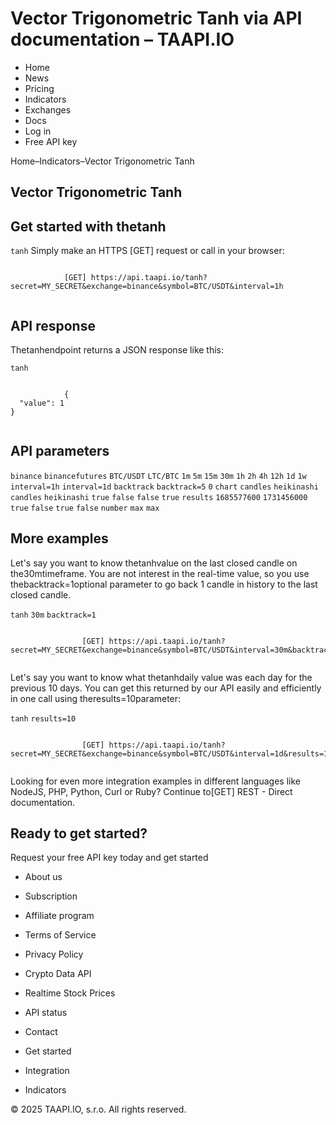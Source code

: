 # Vector Trigonometric Tanh via API documentation – TAAPI.IO

- Home
- News
- Pricing
- Indicators
- Exchanges
- Docs
- Log in
- Free API key

Home–Indicators–Vector Trigonometric Tanh


## Vector Trigonometric Tanh

## Get started with thetanh
`tanh` Simply make an HTTPS [GET] request or call in your browser:


```

			[GET] https://api.taapi.io/tanh?secret=MY_SECRET&exchange=binance&symbol=BTC/USDT&interval=1h
		
```

## API response
Thetanhendpoint returns a JSON response like this:

`tanh` 
```

			{
  "value": 1
}
		
```

## API parameters
`binance` `binancefutures` `BTC/USDT` `LTC/BTC` `1m` `5m` `15m` `30m` `1h` `2h` `4h` `12h` `1d` `1w` `interval=1h` `interval=1d` `backtrack` `backtrack=5` `0` `chart` `candles` `heikinashi` `candles` `heikinashi` `true` `false` `false` `true` `results` `1685577600` `1731456000` `true` `false` `true` `false` `number` `max` `max` 
## More examples
Let's say you want to know thetanhvalue on the last closed candle on the30mtimeframe. You are not interest in the real-time value, so you use thebacktrack=1optional parameter to go back 1 candle in history to the last closed candle.

`tanh` `30m` `backtrack=1` 
```

				[GET] https://api.taapi.io/tanh?secret=MY_SECRET&exchange=binance&symbol=BTC/USDT&interval=30m&backtrack=1
			
```
Let's say you want to know what thetanhdaily value was each day for the previous 10 days. You can get this returned by our API easily and efficiently in one call using theresults=10parameter:

`tanh` `results=10` 
```

				[GET] https://api.taapi.io/tanh?secret=MY_SECRET&exchange=binance&symbol=BTC/USDT&interval=1d&results=10
			
```
Looking for even more integration examples in different languages like NodeJS, PHP, Python, Curl or Ruby? Continue to[GET] REST - Direct documentation.


## Ready to get started?
Request your free API key today and get started

- About us
- Subscription
- Affiliate program
- Terms of Service
- Privacy Policy
- Crypto Data API
- Realtime Stock Prices
- API status
- Contact

- Get started
- Integration
- Indicators

© 2025 TAAPI.IO, s.r.o. All rights reserved.

